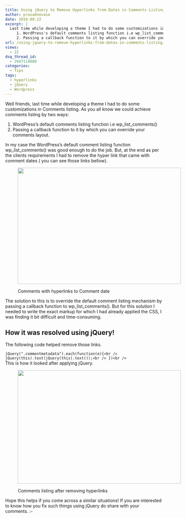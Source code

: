 ```yaml
---
title: Using jQuery to Remove Hyperlinks from Dates in Comments Listing
author: prasadnevase
date: 2010-09-22
excerpt: |
  Last time while developing a theme I had to do some customizations in Comments listing. As you all know we could achieve comments listing by two ways:
     1. WordPress's default comments listing function i.e wp_list_comments()
     2. Passing a callback function to it by which you can override your comments layout.
url: /using-jquery-to-remove-hyperlinks-from-dates-in-comments-listing/
views:
  - 22
dsq_thread_id:
  - 2947114089
categories:
  - Tips
tags:
  - hyperlinks
  - jQuery
  - Wordpress
---
```

Well friends, last time while developing a theme I had to do some customizations in Comments listing. As you all know we could achieve comments listing by two ways:

  1. WordPress&#8217;s default comments listing function i.e wp\_list\_comments()
  2. Passing a callback function to it by which you can override your comments layout.

In my case the WordPress&#8217;s default comment listing function wp\_list\_comments() was good enough to do the job. But, at the end as per the clients requirements I had to remove the hyper link that came with comment dates ( you can see those links bellow).<figure id="attachment_815" style="width: 520px;" class="wp-caption aligncenter">

<a href="http://wpveda.com/using-jquery-to-remove-hyperlinks-from-dates-in-comments-listing/comment-list/" onclick="_gaq.push(['_trackEvent', 'outbound-article', 'http://wpveda.com/using-jquery-to-remove-hyperlinks-from-dates-in-comments-listing/comment-list/', '']);" rel="attachment wp-att-815"><img class="size-large  wp-image-52229" src="http://cdn.devilsworkshop.org/files/2010/09/comment-list-520x370.png" alt="" width="520" height="370" /></a><figcaption class="wp-caption-text">Comments with hyperlinks to Comment date</figcaption></figure> 

The solution to this is to override the default comment listing mechanism by passing a callback function to wp\_list\_comments(). But for this solution I needed to write the exact markup for which I had already applied the CSS, I was finding it bit difficult and time-consuming.

## How it was resolved using jQuery!

The following code helped remove those links.

` jQuery(".commentmetadata").each(function(e){<br />
jQuery(this).text(jQuery(this).text());<br />
})<br />
`  
This is how it looked after applying jQuery.<figure id="attachment_818" style="width: 520px;" class="wp-caption aligncenter">

<a href="http://wpveda.com/using-jquery-to-remove-hyperlinks-from-dates-in-comments-listing/comment-list2/" onclick="_gaq.push(['_trackEvent', 'outbound-article', 'http://wpveda.com/using-jquery-to-remove-hyperlinks-from-dates-in-comments-listing/comment-list2/', '']);" rel="attachment wp-att-818"><img class="size-large wp-image-818" src="http://cdn.devilsworkshop.org/files/2010/09/comment-list2-520x361.png" alt="" width="520" height="361" /></a><figcaption class="wp-caption-text">Comments listing after removing hyperlinks</figcaption></figure> 

Hope this helps if you come across a similar situations! If you are interested to know how you fix such things using jQuery do share with your comments. <img src="http://devilsworkshop.org/wp-includes/images/smilies/simple-smile.png" alt=":-)" class="wp-smiley" style="height: 1em; max-height: 1em;" />
